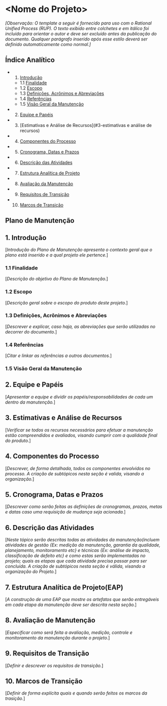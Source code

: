 <!-- Template de Plano de manutenção versão em Markdown-->
\<Nome do Projeto\>
===================

*[Observação: O template a seguir é fornecido para uso com o Rational Unified Process (RUP). O texto exibido entre colchetes e em itálico foi incluído para orientar o autor e deve ser excluído antes da publicação do documento. Qualquer parágrafo inserido após esse estilo deverá ser definido automaticamente como normal.]*

Índice Analítico
----------------
* 1. [Introdução](#1-introdução)
    * 1.1 [Finalidade](#11-finalidade)
    * 1.2 [Escopo](#12-escopo)
    * 1.3 [Definições, Acrônimos e Abreviações](#13-definições-acrônimos-e-abreviações)
    * 1.4 [Referências](#14-referências)
    * 1.5 [Visão Geral da Manutenção](#15-visão-geral-da-manutenção)
* 2. [Equipe e Papéis](#2-equipe-e-papéis)
* 3. [Estimativas e Análise de Recursos](#3-estimativas e análise de recursos)
* 4. [Componentes do Processo](#4-componentes-do-processo)
* 5. [Cronograma, Datas e Prazos](#5-cronograma,-datas-e-prazos)
* 6. [Descrição das Atividades](#6-descrição-das-atividades)
* 7. [Estrutura Analítica de Projeto](#7-estrutura-analítica-de-projeto)
* 8. [Avaliação da Manutenção](#8-avaliação-da-manutenção)
* 9. [Requisitos de Transição](#9-requisitos-de-transição)
* 10. [Marcos de Transição](#10-marcos-de-transição)

Plano de Manutenção
------------------------------------

## 1. Introdução
[_Introdução do Plano de Manutenção apresenta o contexto geral que o plano está inserido e a qual projeto ele pertence._]

### 1.1 Finalidade
[_Descrição do objetivo do Plano de Manutenção._]

### 1.2 Escopo
[_Descrição geral sobre o escopo do produto deste projeto._]

### 1.3 Definições, Acrônimos e Abreviações
[_Descrever e explicar, caso haja, as abreviações que serão utilizadas no decorrer do documento._]

### 1.4 Referências
[_Citar e linkar as referências a outros documentos._]

### 1.5 Visão Geral da Manutenção

## 2. Equipe e Papéis
[_Apresentar a equipe e dividir os papéis/responsabilidades de cada um dentro da manutenção._]

## 3. Estimativas e Análise de Recursos
[_Verificar se todos os recursos necessários para efetuar a manutenção estão compreendidos e avaliados, visando cumprir com a qualidade final do produto._]

## 4. Componentes do Processo
[_Descrever, de forma detalhada, todos os componentes envolvidos no processo. A criação de subtópicos nesta seção é valida, visando a organização._]

## 5. Cronograma, Datas e Prazos
[_Descrever como serão feitas as definições de cronogramas, prazos, metas e datas caso uma requisição de mudança seja acionada._]

## 6. Descrição das Atividades
[_Neste tópico serão descritas todas as atividades da manutenção(incluem atividades de gestão {Ex: medição da manutenção, garantia da qualidade, planejamento, monitoramento etc} e técnicas {Ex: análise de impacto, classificação de defeito etc} e como estas serão implementadas no projeto; quais as etapas que cada atividade precisa passar para ser concluída. A criação de subtópicos nesta seção é válida, visando a organização do Projeto._]

## 7. Estrutura Analítica de Projeto(EAP)
[_A construção de uma EAP que mostre os artefatos que serão entregáveis em cada etapa da manutenção deve ser descrita nesta seção._]

## 8. Avaliação de Manutenção
[_Especificar como será feita a avaliação, medição, controle e monitoramento da manutenção durante o projeto._]

## 9. Requisitos de Transição
[_Definir e descrever os requisitos de transição._]

## 10. Marcos de Transição
[_Definir de forma explícita quais e quando serão feitos os marcos da trasição._]
